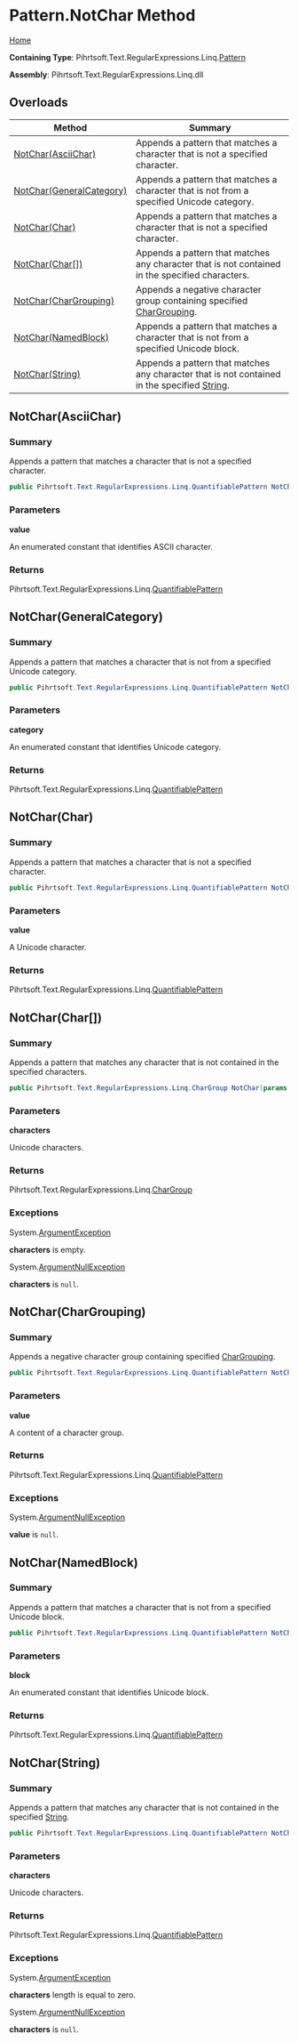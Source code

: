 # Pattern\.NotChar Method

[Home](../../../../../../README.md)

**Containing Type**: Pihrtsoft\.Text\.RegularExpressions\.Linq\.[Pattern](../README.md)

**Assembly**: Pihrtsoft\.Text\.RegularExpressions\.Linq\.dll

## Overloads

| Method | Summary |
| ------ | ------- |
| [NotChar(AsciiChar)](#Pihrtsoft_Text_RegularExpressions_Linq_Pattern_NotChar_Pihrtsoft_Text_RegularExpressions_Linq_AsciiChar_) | Appends a pattern that matches a character that is not a specified character\. |
| [NotChar(GeneralCategory)](#Pihrtsoft_Text_RegularExpressions_Linq_Pattern_NotChar_Pihrtsoft_Text_RegularExpressions_Linq_GeneralCategory_) | Appends a pattern that matches a character that is not from a specified Unicode category\. |
| [NotChar(Char)](#Pihrtsoft_Text_RegularExpressions_Linq_Pattern_NotChar_System_Char_) | Appends a pattern that matches a character that is not a specified character\. |
| [NotChar(Char\[\])](#Pihrtsoft_Text_RegularExpressions_Linq_Pattern_NotChar_System_Char___) | Appends a pattern that matches any character that is not contained in the specified characters\. |
| [NotChar(CharGrouping)](#Pihrtsoft_Text_RegularExpressions_Linq_Pattern_NotChar_Pihrtsoft_Text_RegularExpressions_Linq_CharGrouping_) | Appends a negative character group containing specified [CharGrouping](../../CharGrouping/README.md)\. |
| [NotChar(NamedBlock)](#Pihrtsoft_Text_RegularExpressions_Linq_Pattern_NotChar_Pihrtsoft_Text_RegularExpressions_Linq_NamedBlock_) | Appends a pattern that matches a character that is not from a specified Unicode block\. |
| [NotChar(String)](#Pihrtsoft_Text_RegularExpressions_Linq_Pattern_NotChar_System_String_) | Appends a pattern that matches any character that is not contained in the specified [String](https://docs.microsoft.com/en-us/dotnet/api/system.string)\. |

## NotChar\(AsciiChar\) <a name="Pihrtsoft_Text_RegularExpressions_Linq_Pattern_NotChar_Pihrtsoft_Text_RegularExpressions_Linq_AsciiChar_"></a>

### Summary

Appends a pattern that matches a character that is not a specified character\.

```csharp
public Pihrtsoft.Text.RegularExpressions.Linq.QuantifiablePattern NotChar(Pihrtsoft.Text.RegularExpressions.Linq.AsciiChar value)
```

### Parameters

**value**

An enumerated constant that identifies ASCII character\.

### Returns

Pihrtsoft\.Text\.RegularExpressions\.Linq\.[QuantifiablePattern](../../QuantifiablePattern/README.md)

## NotChar\(GeneralCategory\) <a name="Pihrtsoft_Text_RegularExpressions_Linq_Pattern_NotChar_Pihrtsoft_Text_RegularExpressions_Linq_GeneralCategory_"></a>

### Summary

Appends a pattern that matches a character that is not from a specified Unicode category\.

```csharp
public Pihrtsoft.Text.RegularExpressions.Linq.QuantifiablePattern NotChar(Pihrtsoft.Text.RegularExpressions.Linq.GeneralCategory category)
```

### Parameters

**category**

An enumerated constant that identifies Unicode category\.

### Returns

Pihrtsoft\.Text\.RegularExpressions\.Linq\.[QuantifiablePattern](../../QuantifiablePattern/README.md)

## NotChar\(Char\) <a name="Pihrtsoft_Text_RegularExpressions_Linq_Pattern_NotChar_System_Char_"></a>

### Summary

Appends a pattern that matches a character that is not a specified character\.

```csharp
public Pihrtsoft.Text.RegularExpressions.Linq.QuantifiablePattern NotChar(char value)
```

### Parameters

**value**

A Unicode character\.

### Returns

Pihrtsoft\.Text\.RegularExpressions\.Linq\.[QuantifiablePattern](../../QuantifiablePattern/README.md)

## NotChar\(Char\[\]\) <a name="Pihrtsoft_Text_RegularExpressions_Linq_Pattern_NotChar_System_Char___"></a>

### Summary

Appends a pattern that matches any character that is not contained in the specified characters\.

```csharp
public Pihrtsoft.Text.RegularExpressions.Linq.CharGroup NotChar(params char[] characters)
```

### Parameters

**characters**

Unicode characters\.

### Returns

Pihrtsoft\.Text\.RegularExpressions\.Linq\.[CharGroup](../../CharGroup/README.md)

### Exceptions

System\.[ArgumentException](https://docs.microsoft.com/en-us/dotnet/api/system.argumentexception)

**characters** is empty\.

System\.[ArgumentNullException](https://docs.microsoft.com/en-us/dotnet/api/system.argumentnullexception)

**characters** is `null`\.

## NotChar\(CharGrouping\) <a name="Pihrtsoft_Text_RegularExpressions_Linq_Pattern_NotChar_Pihrtsoft_Text_RegularExpressions_Linq_CharGrouping_"></a>

### Summary

Appends a negative character group containing specified [CharGrouping](../../CharGrouping/README.md)\.

```csharp
public Pihrtsoft.Text.RegularExpressions.Linq.QuantifiablePattern NotChar(Pihrtsoft.Text.RegularExpressions.Linq.CharGrouping value)
```

### Parameters

**value**

A content of a character group\.

### Returns

Pihrtsoft\.Text\.RegularExpressions\.Linq\.[QuantifiablePattern](../../QuantifiablePattern/README.md)

### Exceptions

System\.[ArgumentNullException](https://docs.microsoft.com/en-us/dotnet/api/system.argumentnullexception)

**value** is `null`\.

## NotChar\(NamedBlock\) <a name="Pihrtsoft_Text_RegularExpressions_Linq_Pattern_NotChar_Pihrtsoft_Text_RegularExpressions_Linq_NamedBlock_"></a>

### Summary

Appends a pattern that matches a character that is not from a specified Unicode block\.

```csharp
public Pihrtsoft.Text.RegularExpressions.Linq.QuantifiablePattern NotChar(Pihrtsoft.Text.RegularExpressions.Linq.NamedBlock block)
```

### Parameters

**block**

An enumerated constant that identifies Unicode block\.

### Returns

Pihrtsoft\.Text\.RegularExpressions\.Linq\.[QuantifiablePattern](../../QuantifiablePattern/README.md)

## NotChar\(String\) <a name="Pihrtsoft_Text_RegularExpressions_Linq_Pattern_NotChar_System_String_"></a>

### Summary

Appends a pattern that matches any character that is not contained in the specified [String](https://docs.microsoft.com/en-us/dotnet/api/system.string)\.

```csharp
public Pihrtsoft.Text.RegularExpressions.Linq.QuantifiablePattern NotChar(string characters)
```

### Parameters

**characters**

Unicode characters\.

### Returns

Pihrtsoft\.Text\.RegularExpressions\.Linq\.[QuantifiablePattern](../../QuantifiablePattern/README.md)

### Exceptions

System\.[ArgumentException](https://docs.microsoft.com/en-us/dotnet/api/system.argumentexception)

**characters** length is equal to zero\.

System\.[ArgumentNullException](https://docs.microsoft.com/en-us/dotnet/api/system.argumentnullexception)

**characters** is `null`\.

